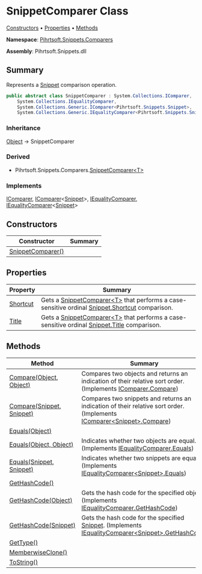 # SnippetComparer Class

[Constructors](#constructors) &#x2022; [Properties](#properties) &#x2022; [Methods](#methods)

**Namespace**: [Pihrtsoft.Snippets.Comparers](../README.md)

**Assembly**: Pihrtsoft\.Snippets\.dll

## Summary

Represents a [Snippet](../../Snippet/README.md) comparison operation\.

```csharp
public abstract class SnippetComparer : System.Collections.IComparer,
    System.Collections.IEqualityComparer,
    System.Collections.Generic.IComparer<Pihrtsoft.Snippets.Snippet>,
    System.Collections.Generic.IEqualityComparer<Pihrtsoft.Snippets.Snippet>
```

### Inheritance

[Object](https://docs.microsoft.com/en-us/dotnet/api/system.object) &#x2192; SnippetComparer

### Derived

* Pihrtsoft\.Snippets\.Comparers\.[SnippetComparer\<T>](../SnippetComparer-1/README.md)

### Implements

[IComparer](https://docs.microsoft.com/en-us/dotnet/api/system.collections.icomparer), [IComparer](https://docs.microsoft.com/en-us/dotnet/api/system.collections.generic.icomparer-1)\<[Snippet](../../Snippet/README.md)>, [IEqualityComparer](https://docs.microsoft.com/en-us/dotnet/api/system.collections.iequalitycomparer), [IEqualityComparer](https://docs.microsoft.com/en-us/dotnet/api/system.collections.generic.iequalitycomparer-1)\<[Snippet](../../Snippet/README.md)>

## Constructors

| Constructor | Summary |
| ----------- | ------- |
| [SnippetComparer()](-ctor/README.md) | |

## Properties

| Property | Summary |
| -------- | ------- |
| [Shortcut](Shortcut/README.md) | Gets a [SnippetComparer\<T>](../SnippetComparer-1/README.md) that performs a case\-sensitive ordinal [Snippet.Shortcut](../../Snippet/Shortcut/README.md) comparison\. |
| [Title](Title/README.md) | Gets a [SnippetComparer\<T>](../SnippetComparer-1/README.md) that performs a case\-sensitive ordinal [Snippet.Title](../../Snippet/Title/README.md) comparison\. |

## Methods

| Method | Summary |
| ------ | ------- |
| [Compare(Object, Object)](Compare/README.md#Pihrtsoft_Snippets_Comparers_SnippetComparer_Compare_System_Object_System_Object_) | Compares two objects and returns an indication of their relative sort order\. \(Implements [IComparer.Compare](https://docs.microsoft.com/en-us/dotnet/api/system.collections.icomparer.compare)\) |
| [Compare(Snippet, Snippet)](Compare/README.md#Pihrtsoft_Snippets_Comparers_SnippetComparer_Compare_Pihrtsoft_Snippets_Snippet_Pihrtsoft_Snippets_Snippet_) | Compares two snippets and returns an indication of their relative sort order\. \(Implements [IComparer\<Snippet>.Compare](https://docs.microsoft.com/en-us/dotnet/api/system.collections.generic.icomparer-1.compare)\) |
| [Equals(Object)](https://docs.microsoft.com/en-us/dotnet/api/system.object.equals) | |
| [Equals(Object, Object)](Equals/README.md#Pihrtsoft_Snippets_Comparers_SnippetComparer_Equals_System_Object_System_Object_) | Indicates whether two objects are equal\. \(Implements [IEqualityComparer.Equals](https://docs.microsoft.com/en-us/dotnet/api/system.collections.iequalitycomparer.equals)\) |
| [Equals(Snippet, Snippet)](Equals/README.md#Pihrtsoft_Snippets_Comparers_SnippetComparer_Equals_Pihrtsoft_Snippets_Snippet_Pihrtsoft_Snippets_Snippet_) | Indicates whether two snippets are equal\. \(Implements [IEqualityComparer\<Snippet>.Equals](https://docs.microsoft.com/en-us/dotnet/api/system.collections.generic.iequalitycomparer-1.equals)\) |
| [GetHashCode()](https://docs.microsoft.com/en-us/dotnet/api/system.object.gethashcode) | |
| [GetHashCode(Object)](GetHashCode/README.md#Pihrtsoft_Snippets_Comparers_SnippetComparer_GetHashCode_System_Object_) | Gets the hash code for the specified object\. \(Implements [IEqualityComparer.GetHashCode](https://docs.microsoft.com/en-us/dotnet/api/system.collections.iequalitycomparer.gethashcode)\) |
| [GetHashCode(Snippet)](GetHashCode/README.md#Pihrtsoft_Snippets_Comparers_SnippetComparer_GetHashCode_Pihrtsoft_Snippets_Snippet_) | Gets the hash code for the specified [Snippet](../../Snippet/README.md)\. \(Implements [IEqualityComparer\<Snippet>.GetHashCode](https://docs.microsoft.com/en-us/dotnet/api/system.collections.generic.iequalitycomparer-1.gethashcode)\) |
| [GetType()](https://docs.microsoft.com/en-us/dotnet/api/system.object.gettype) | |
| [MemberwiseClone()](https://docs.microsoft.com/en-us/dotnet/api/system.object.memberwiseclone) | |
| [ToString()](https://docs.microsoft.com/en-us/dotnet/api/system.object.tostring) | |

